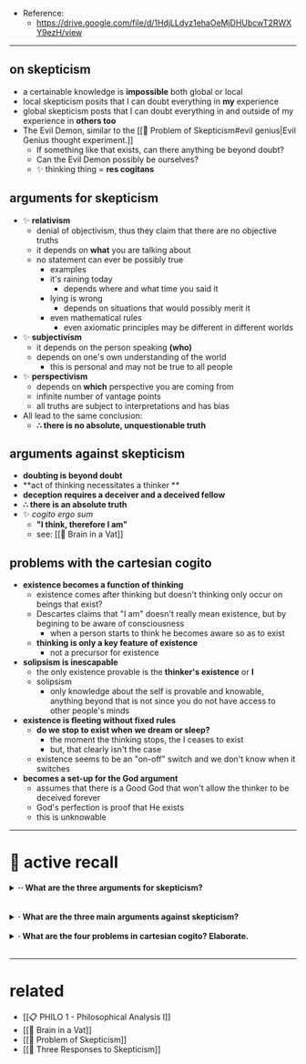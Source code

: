 
- Reference:
	- https://drive.google.com/file/d/1HdjLLdyz1ehaOeMjDHUbcwT2RWXY9ezH/view

---

 ## on skepticism
- a certainable knowledge is **impossible** both global or local
- local skepticism posits that I can doubt everything in **my** experience
- global skepticism posts that I can doubt everything in and outside of my experience in **others too**
- The Evil Demon, similar to the [[🌲 Problem of Skepticism#evil genius|Evil Genius thought experiment.]]
	- If something like that exists, can there anything be beyond doubt?
	- Can the Evil Demon possibly be ourselves?
	- ✨ thinking thing = **res cogitans**

 ## arguments for skepticism
- ✨ **relativism**
	- denial of objectivism, thus they claim that there are no objective truths
	- it depends on **what** you are talking about
	- no statement can ever be possibly true
		- examples
		-  it's raining today
			-  depends where and what time you said it
		- lying is wrong
			- depends on situations that would possibly merit it
		- even mathematical rules
			- even axiomatic principles may be different in different worlds
- ✨ **subjectivism**
	- it depends on the person speaking **(who)**
	- depends on one's own understanding of the world
		- this is personal and may not be true to all people
- ✨ **perspectivism**
	- depends on **which** perspective you are coming from
	- infinite number of vantage points
	- all truths are subject to interpretations and has bias
- All lead to the same conclusion: 
	- **∴ there is no absolute, unquestionable truth**

## arguments against skepticism

- **doubting is beyond doubt**
- **act of thinking necessitates a thinker	**
- **deception requires a deceiver and a deceived fellow**
- **∴ there is an absolute truth**
- ✨ *cogito ergo sum*
	-  **"I think, therefore I am"**
	-  see: [[🌲 Brain in a Vat]]

## problems with the cartesian cogito

- **existence becomes a function of thinking**
	- existence comes after thinking but doesn't thinking only occur on beings that exist?
	- Descartes claims that "I am" doesn't really mean existence, but by begining to be aware of consciousness
		- when a person starts to think he becomes aware so as to exist
	- **thinking is only a key feature of existence**
		- not a precursor for existence
- **solipsism is inescapable**
	- the only existence provable is the **thinker's existence** or **I**
	- solipsism 
		-  only knowledge about the self is provable and knowable, anything beyond that is not since you do not have access to other people's minds
- **existence is fleeting without fixed rules**
	- **do we stop to exist when we dream or sleep?**
		- the moment the thinking stops, the I ceases to exist
		- but, that clearly isn't the case
	- existence seems to be an "on-off" switch and we don't know when it switches 
- **becomes a set-up for the God argument**
	- assumes that there is a Good God that won't allow the thinker to be deceived forever
	- God's perfection is proof that He exists
	- this is unknowable

---

# 🧠 active recall

<details> 
	<summary> <b>··  What are the three arguments for skepticism?</b></summary>
	answer
	
	<details> 
	<summary> <b>question</b></summary>
	answer
</details>
<br>
</details>
<br>

<details> 
	<summary> <b>· What are the three main arguments against skepticism?</b></summary>
	answer
</details>
<br>

<details> 
	<summary> <b>· What are the four problems in cartesian cogito? Elaborate.</b></summary>
	answer
</details>
<br>

---

# related
 - [[📋 PHILO 1 - Philosophical Analysis I]]
 - [[🌲 Brain in a Vat]]
- [[🌲 Problem of Skepticism]]
- [[🌲  Three Responses to Skepticism]]
